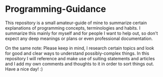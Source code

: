 # Programming-Guidance

This repository is a small amateur-guide of mine to summarize certain explanations of programming concepts, terminologies and habits.
I summarize this mainly for myself and for people I want to help out, so don't expect any deep meanings or plans or even professional documentation. 

On the same note: Please keep in mind, I research certain topics and look for good and clear ways to understand possibly-complex things. 
In this repository I will reference and make use of suiting statements and articles and I add my own comments and thoughts to it in order to sort things out. Have a nice day! :)
